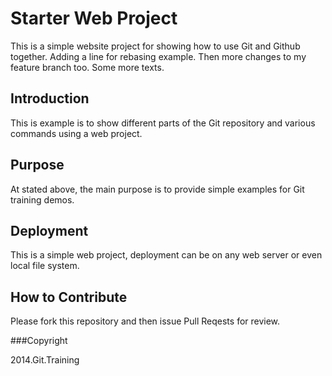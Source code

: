 # Starter Web Project

This is a simple website project for showing how to use Git and Github together. 
Adding a line for rebasing example.
Then more changes to my feature branch too.
Some more texts.

## Introduction

This is example is to show different parts of the Git repository and various commands using a web project.

## Purpose

At stated above, the main purpose is to provide simple examples for Git training demos.

## Deployment

This is a simple web project, deployment can be on any web server or even local file system.

## How to Contribute

Please fork this repository and then issue Pull Reqests for review.

###Copyright

2014.Git.Training
